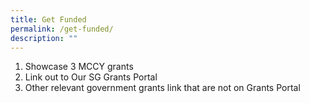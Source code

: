 ```yaml
---
title: Get Funded
permalink: /get-funded/
description: ""
---
```

1. Showcase 3 MCCY grants
2. Link out to Our SG Grants Portal
3. Other relevant government grants link that are not on Grants Portal